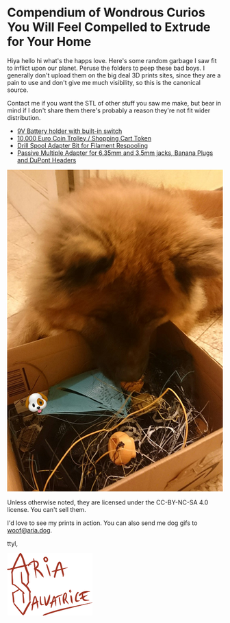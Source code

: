 # Compendium of Wondrous Curios You Will Feel Compelled to Extrude for Your Home

Hiya hello hi what's the happs love. Here's some random garbage I saw fit to inflict upon our planet. Peruse the folders to peep these bad boys. I generally don't upload them on the big deal 3D prints sites, since they are a pain to use and don't give me much visibility, so this is the canonical source.

Contact me if you want the STL of other stuff you saw me make, but bear in mind if I don't share them there's probably a reason they're not fit wider distribution.

- [9V Battery holder with built-in switch](9V%20Battery%20holder%20with%20built-in%20switch/)
- [10,000 Euro Coin Trolley / Shopping Cart Token](10000%20Euro%20Trolley%20Token/)
- [Drill Spool Adapter Bit for Filament Respooling](Drill%20Spool%20Adapter%20Bit%20for%20Filament%20Respooling/)
- [Passive Multiple Adapter for 6.35mm and 3.5mm jacks, Banana Plugs and DuPont Headers](Passive%20Multiple%20Adapter%20for%206.35mm%20and%203.5mm%20jacks,%20Banana%20Plugs%20and%20DuPont%20Headers/)

![My dog, observing my failed prints](puppy.jpg)

Unless otherwise noted, they are licensed under the CC-BY-NC-SA 4.0 license. You can't sell them.

I'd love to see my prints in action. You can also send me dog gifs to <woof@aria.dog>.

ttyl,

![Aria Salvatrice](signature.png)
